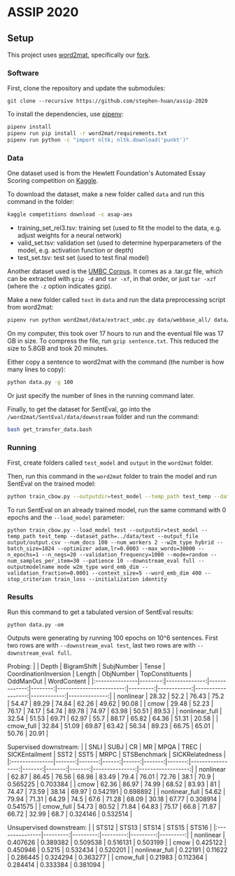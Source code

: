 # ASSIP 2020

## Setup
This project uses [word2mat](https://github.com/florianmai/word2mat),
specifically our [fork](https://github.com/stephen-huan/word2mat).

### Software
First, clone the repository and update the submodules:
```
git clone --recursive https://github.com/stephen-huan/assip-2020
```

To install the dependencies, use [pipenv](https://pipenv.pypa.io/en/latest/): 
```bash
pipenv install
pipenv run pip install -r word2mat/requirements.txt
pipenv run python -c "import nltk; nltk.download('punkt')"
```

### Data
One dataset used is from the Hewlett Foundation's Automated Essay Scoring
competition on [Kaggle](https://www.kaggle.com/c/asap-aes/overview).

To download the dataset, make a new folder called `data` and run
this command in the folder:
```bash
kaggle competitions download -c asap-aes
```

- training_set_rel3.tsv: training set 
(used to fit the model to the data, e.g. adjust weights for a neural network)
- valid_set.tsv: validation set 
(used to determine hyperparameters of the model, e.g. activation function or depth)
- test_set.tsv: test set 
(used to test final model)

Another dataset used is the [UMBC Corpus](https://ebiquity.umbc.edu/resource/html/id/351).
It comes as a .tar.gz file, which can be extracted
with `gzip -d` and `tar -xf`, in that order,
or just `tar -xzf` (where the `-z` option indicates gzip).

Make a new folder called `text` in `data` and
run the data preprocessing script from word2mat:
```bash
pipenv run python word2mat/data/extract_umbc.py data/webbase_all/ data/text/sentence.txt
```

On my computer, this took over 17 hours to run and the eventual file was 17 GB in size.
To compress the file, run `gzip sentence.txt`.
This reduced the size to 5.8GB and took 20 minutes.

Either copy a sentence to word2mat with the command (the number is how many lines to copy):
```bash
python data.py -g 100
```

Or just specify the number of lines in the running command later.

Finally, to get the dataset for SentEval, go into the `/word2mat/SentEval/data/downstream`
folder and run the command:
```bash
bash get_transfer_data.bash
```

### Running

First, create folders called `test_model` and `output` in the `word2mat` folder.

Then, run this command in the `word2mat` folder to train the model 
and run SentEval on the trained model:
```bash
python train_cbow.py --outputdir=test_model --temp_path test_temp --dataset_path=../data/text --output_file output/output.csv --num_docs 100 --num_workers 2 --w2m_type hybrid --batch_size=1024 --optimizer adam,lr=0.0003 --max_words=30000 --n_epochs=1 --n_negs=20 --validation_frequency=1000 --mode=random --num_samples_per_item=30 --patience 10 --downstream_eval full --outputmodelname mode w2m_type word_emb_dim --validation_fraction=0.0001 --context_size=5 --word_emb_dim 400 --stop_criterion train_loss --initialization identity
```

To run SentEval on an already trained model, 
run the same command with 0 epochs and the `--load_model` parameter:
```
python train_cbow.py --load_model test --outputdir=test_model --temp_path test_temp --dataset_path=../data/text --output_file output/output.csv --num_docs 100 --num_workers 2 --w2m_type hybrid --batch_size=1024 --optimizer adam,lr=0.0003 --max_words=30000 --n_epochs=1 --n_negs=20 --validation_frequency=1000 --mode=random --num_samples_per_item=30 --patience 10 --downstream_eval full --outputmodelname mode w2m_type word_emb_dim --validation_fraction=0.0001 --context_size=5 --word_emb_dim 400 --stop_criterion train_loss --initialization identity
```

### Results

Run this command to get a tabulated version of SentEval results: 
```
python data.py -om
```

Outputs were generating by running 100 epochs on 10^6 sentences.
First two rows are with `--downstream_eval test`,
last two rows are with `--downstream_eval full`.

Probing: 
|                |   Depth |   BigramShift |   SubjNumber |   Tense |   CoordinationInversion |   Length |   ObjNumber |   TopConstituents |   OddManOut |   WordContent |
|:---------------|--------:|--------------:|-------------:|--------:|------------------------:|---------:|------------:|------------------:|------------:|--------------:|
| nonlinear      |   28.32 |         52.2  |        76.43 |   75.2  |                   54.47 |    89.29 |       74.84 |             62.26 |       49.62 |         90.08 |
| cmow           |   29.48 |         52.23 |        76.17 |   74.17 |                   54.74 |    89.78 |       74.97 |             63.98 |       50.51 |         89.53 |
| nonlinear_full |   32.54 |         51.53 |        69.71 |   62.97 |                   55.7  |    88.17 |       65.82 |             64.36 |       51.31 |         20.58 |
| cmow_full      |   32.84 |         51.09 |        69.87 |   63.42 |                   56.34 |    89.23 |       66.75 |             65.01 |       50.76 |         20.91 | 

Supervised downstream: 
|                |   SNLI |   SUBJ |    CR |    MR |   MPQA |   TREC |   SICKEntailment |   SST2 |   SST5 |   MRPC |   STSBenchmark |   SICKRelatedness |
|:---------------|-------:|-------:|------:|------:|-------:|-------:|-----------------:|-------:|-------:|-------:|---------------:|------------------:|
| nonlinear      |  62.87 |  86.45 | 76.56 | 68.98 |  83.49 |   79.4 |            76.01 |  72.76 |  38.1  |  70.9  |       0.565225 |          0.703384 |
| cmow           |  62.36 |  86.97 | 74.99 | 68.52 |  83.93 |   81   |            74.47 |  73.59 |  38.14 |  69.97 |       0.542191 |          0.698892 |
| nonlinear_full |  54.62 |  79.94 | 71.31 | 64.29 |  74.5  |   67.6 |            71.28 |  68.09 |  30.18 |  67.77 |       0.308914 |          0.541575 |
| cmow_full      |  54.73 |  80.52 | 71.84 | 64.83 |  75.17 |   66.8 |            71.87 |  66.72 |  32.99 |  68.7  |       0.324146 |          0.532514 | 

Unsupervised downstream: 
|                |    STS12 |    STS13 |    STS14 |    STS15 |    STS16 |
|:---------------|---------:|---------:|---------:|---------:|---------:|
| nonlinear      | 0.407626 | 0.389382 | 0.509538 | 0.516131 | 0.503199 |
| cmow           | 0.425122 | 0.450946 | 0.5215   | 0.532434 | 0.520201 |
| nonlinear_full | 0.22191  | 0.11622  | 0.286445 | 0.324294 | 0.363277 |
| cmow_full      | 0.21983  | 0.112364 | 0.284414 | 0.333384 | 0.381094 | 

